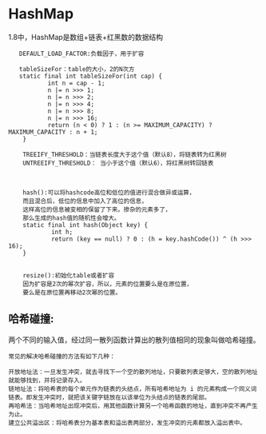 HashMap
===
1.8中，HashMap是数组+链表+红黑数的数据结构


       DEFAULT_LOAD_FACTOR:负载因子，用于扩容
       
       tableSizeFor：table的大小，2的N次方
       static final int tableSizeFor(int cap) {
               int n = cap - 1;
               n |= n >>> 1;
               n |= n >>> 2;
               n |= n >>> 4;
               n |= n >>> 8;
               n |= n >>> 16;
               return (n < 0) ? 1 : (n >= MAXIMUM_CAPACITY) ? MAXIMUM_CAPACITY : n + 1;
        }
        
        TREEIFY_THRESHOLD：当链表长度大于这个值（默认8），将链表转为红黑树
        UNTREEIFY_THRESHOLD： 当小于这个值（默认6），将红黑树转回链表
        
        
        
        hash():可以将hashcode高位和低位的值进行混合做异或运算，
        而且混合后，低位的信息中加入了高位的信息，
        这样高位的信息被变相的保留了下来。掺杂的元素多了，
        那么生成的hash值的随机性会增大。
        static final int hash(Object key) {
                int h;
                return (key == null) ? 0 : (h = key.hashCode()) ^ (h >>> 16);
        }
        
        
        resize():初始化table或者扩容
        因为扩容是2次的幂次扩容，所以，元素的位置要么是在原位置，
        要么是在原位置再移动2次幂的位置。
        
  
哈希碰撞:
---
两个不同的输入值，经过同一散列函数计算出的散列值相同的现象叫做哈希碰撞。

    常见的解决哈希碰撞的方法有如下几种：
    
    开放地址法：一旦发生冲突，就去寻找下一个空的散列地址，只要散列表足够大，空的散列地址就能够找到，并将记录存入。
    链地址法：将哈希表的每个单元作为链表的头结点，所有哈希地址为 i 的元素构成一个同义词链表。即发生冲突时，就把该关键字链放在以该单位为头结点的链表的尾部。
    再哈希法：当哈希地址出现冲突后，用其他函数计算另一个哈希函数的地址，直到冲突不再产生为止。
    建立公共溢出区：将哈希表分为基本表和溢出表两部分，发生冲突的元素都放入溢出表中。
